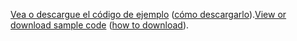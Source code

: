<span data-ttu-id="f3f77-101">[Vea o descargue el código de ejemplo](https://github.com/aspnet/AspNetCore.Docs/tree/master/aspnetcore/tutorials/first-mvc-app/start-mvc/sample) ([cómo descargarlo](xref:index#how-to-download-a-sample)).</span><span class="sxs-lookup"><span data-stu-id="f3f77-101">[View or download sample code](https://github.com/aspnet/AspNetCore.Docs/tree/master/aspnetcore/tutorials/first-mvc-app/start-mvc/sample) ([how to download](xref:index#how-to-download-a-sample)).</span></span>